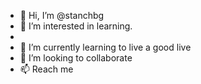 - 👋 Hi, I’m @stanchbg
- 👀 I’m interested in learning.
- 
- 🌱 I’m currently learning to live a good live
- 💞️ I’m looking to collaborate 
- 📫 Reach me 

<!---
stanchbg/stanchbg is a ✨ special ✨ repository because its `README.md` (this file) appears on your GitHub profile.
You can click the Preview link to take a look at your changes.
--->
